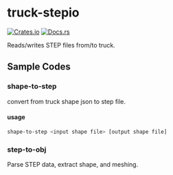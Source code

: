 # truck-stepio

[![Crates.io](https://img.shields.io/crates/v/truck-stepio.svg)](https://crates.io/crates/truck-stepio) [![Docs.rs](https://docs.rs/truck-stepio/badge.svg)](https://docs.rs/truck-stepio)

Reads/writes STEP files from/to truck.

## Sample Codes

### shape-to-step

convert from truck shape json to step file.

#### usage

```bash
shape-to-step <input shape file> [output shape file]
```

### step-to-obj

Parse STEP data, extract shape, and meshing.
